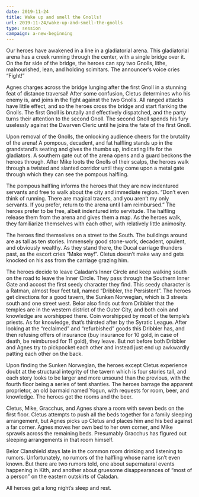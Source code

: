 ```yaml
---
date: 2019-11-24
title: Wake up and smell the Gnolls!
url: 2019-11-24/wake-up-and-smell-the-gnolls
type: session
campaign: a-new-beginning
---
```


Our heroes have awakened in a line in a gladiatorial arena.  This gladiatorial arena has a creek running through the center, with a single bridge over it. On the far side of the bridge, the heroes can spy two Gnolls, lithe, malnourished, lean, and holding scimitars. The announcer’s voice cries “Fight!”

Agnes charges across the bridge lunging after the first Gnoll in a stunning feat of distance traversal!  After some confusion, Cletus determines who his enemy is, and joins in the fight against the two Gnolls. All ranged attacks have little effect, and so the heroes cross the bridge and start flanking the Gnolls. The first Gnoll is brutally and effectively dispatched, and the party turns their attention to the second Gnoll. The second Gnoll spends his fury uselessly against the Dwarven Cleric until he joins the fate of the first Gnoll. 

Upon removal of the Gnolls, the onlooking audience cheers for the brutality of the arena! A pompous, decadent, and fat halfling stands up in the grandstand’s seating and gives the thumbs up, indicating life for the gladiators. A southern gate out of the arena opens and a guard beckons the heroes through. After Mike loots the Gnolls of their scalps, the heroes walk through a twisted and slanted corridor until they come upon a metal gate through which they can see the pompous halfling.

The pompous halfling informs the heroes that they are now indentured servants and free to walk about the city and immediate region. “Don’t even think of running. There are magical tracers, and you aren’t my only servants. If you prefer, return to the arena until I am reimbursed.”  The heroes prefer to be free, albeit indentured into servitude. The halfling release them from the arena and gives them a map. As the heroes walk, they familiarize themselves with each other, with relatively little animosity.

The heroes find themselves on a street to the South. The buildings around are as tall as ten stories. Immensely good stone-work, decadent, opulent, and obviously wealthy. As they stand there, the Ducal carriage thunders past, as the escort cries “Make way!”. Cletus doesn’t make way and gets knocked on his ass from the carriage grazing him.

The heroes decide to leave Caladan’s Inner Circle and keep walking south on the road to leave the Inner Circle. They pass through the Southern Inner Gate and accost the first seedy character they find. This seedy character is a Ratman, almost four feet tall, named “Dribbler, the Persistent”. The heroes get directions for a good tavern, the Sunken Norwegian, which is 3 streets south and one street west. Belor also finds out from Dribbler that the temples are in the western district of the Outer City, and both coin and knowledge are worshipped there. Coin worshipped by most of the temple’s priests. As for knowledge, that’s thirsted after by the Syratic League. After looking at the “reclaimed” and “refurbished” goods this Dribbler has, and then refusing offers of insurance (buy insurance for 10 gold, in case of death, be reimbursed for 11 gold), they leave. But not before both Dribbler and Agnes try to pickpocket each other and instead just end up awkwardly patting each other on the back. 

Upon finding the Sunken Norwegian, the heroes except Cletus experience doubt at the structural integrity of the tavern which is four stories tall, and each story looks to be larger and more unsound than the previous, with the fourth floor being a series of tent shanties. The heroes barrage the apparent proprietor, an old barmaid named Yogun, with requests for room, beer, and knowledge. The heroes get the rooms and the beer.

Cletus, Mike, Gracchus, and Agnes share a room with seven beds on the first floor. Cletus attempts to push all the beds together for a family sleeping arrangement, but Agnes picks up Cletus and places him and his bed against a far corner. Agnes moves her own bed to her own corner, and Mike sprawls across the remaining beds. Presumably Gracchus has figured out sleeping arrangements in that room himself.

Belor Clanshield stays late in the common room drinking and listening to rumors. Unfortunately, no rumors of the halfling whose name isn’t even known. But there are two rumors told, one about supernatural events happening in Kith, and another about gruesome disappearances of “most of a person” on the eastern outskirts of Caladan.

All heroes get a long night’s sleep and rest.

